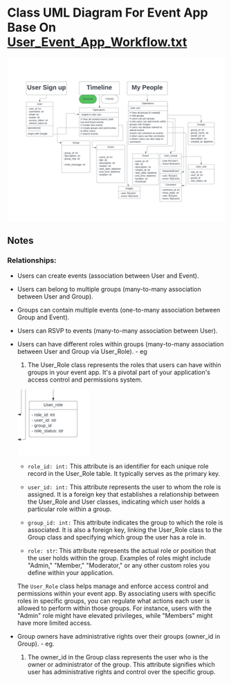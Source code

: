 # Class UML Diagram For Event App Base On [User_Event_App_Workflow.txt](User_Event_App_Workflow.txt)
 
  ![Class UML Diagram](IMGs/image.png)

  ## Notes
  
   ### Relationships:
   - Users can create events (association between User and Event).
   - Users can belong to multiple groups (many-to-many association between User and Group).
   - Groups can contain multiple events (one-to-many association between Group and Event). 
   - Users can RSVP to events (many-to-many association between User). 
   - Users can have different roles within groups (many-to-many association between User and Group via User_Role).
    - eg
      1. The User_Role class represents the roles that users can have within groups in your event app.
         It's a pivotal part of your application's access control and permissions system.
         
        ![Sub Set Of UML Class; User_role](IMGs/User_Role.png)

        - `role_id: int:` This attribute is an identifier for each unique role record in the User_Role table.
          It typically serves as the primary key.

        - `user_id: int:` This attribute represents the user to whom the role is assigned.
           It is a foreign key that establishes a relationship between the User_Role and User classes, indicating which user holds a particular role within a group.

        - `group_id: int:` This attribute indicates the group to which the role is associated.
          It is also a foreign key, linking the User_Role class to the Group class and specifying which group the user has a role in.
        
        - `role: str`: This attribute represents the actual role or position that the user holds within the group. Examples of roles might include "Admin," "Member," "Moderator," or any other custom roles you define within your application.

        The `User_Role` class helps manage and enforce access control and permissions within your event app. By associating users with specific roles in specific groups, you can regulate what actions each user is allowed to perform within those groups. For instance, users with the "Admin" role might have elevated privileges, while "Members" might have more limited access.

   - Group owners have administrative rights over their groups (owner_id in Group).
    - eg.
       1. The owner_id in the Group class represents the user who is the owner or administrator of the group.
          This attribute signifies which user has administrative rights and control over the specific group. 
